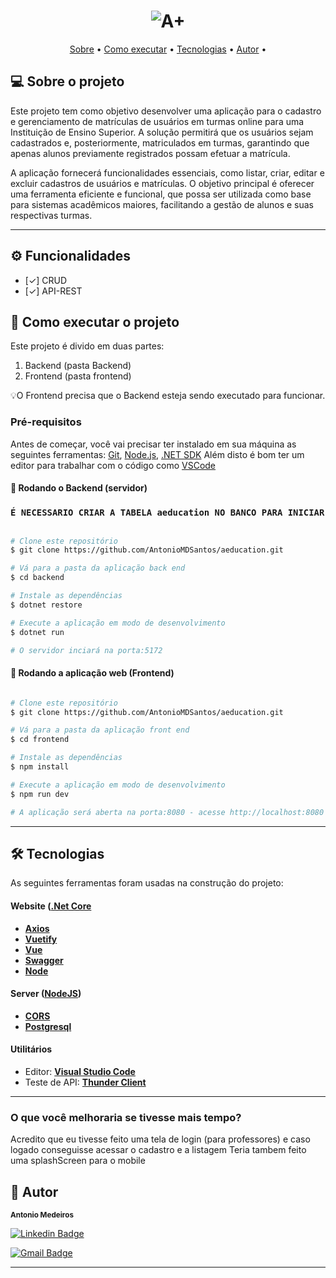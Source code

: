 <h1 align="center">
    <img alt="A+" title="#NextLevelWeek" src="https://github.com/user-attachments/assets/3a7ed011-8c65-4c06-a84f-41e05cc062f6" />
</h1>

<p align="center">
 <a href="#-sobre-o-projeto">Sobre</a> •
 <a href="#-como-executar-o-projeto">Como executar</a> • 
 <a href="#-tecnologias">Tecnologias</a> • 
 <a href="#-autor">Autor</a> • 
</p>


## 💻 Sobre o projeto

Este projeto tem como objetivo desenvolver uma aplicação para o cadastro e gerenciamento de matrículas de usuários em turmas online para uma Instituição de Ensino Superior. A solução permitirá que os usuários sejam cadastrados e, posteriormente, matriculados em turmas, garantindo que apenas alunos previamente registrados possam efetuar a matrícula.

A aplicação fornecerá funcionalidades essenciais, como listar, criar, editar e excluir cadastros de usuários e matrículas. O objetivo principal é oferecer uma ferramenta eficiente e funcional, que possa ser utilizada como base para sistemas acadêmicos maiores, facilitando a gestão de alunos e suas respectivas turmas.

---

## ⚙️ Funcionalidades

- [✓] CRUD
- [✓] API-REST

## 🚀 Como executar o projeto

Este projeto é divido em duas partes:
1. Backend (pasta Backend) 
2. Frontend (pasta frontend)

💡O Frontend precisa que o Backend esteja sendo executado para funcionar.

### Pré-requisitos

Antes de começar, você vai precisar ter instalado em sua máquina as seguintes ferramentas:
[Git](https://git-scm.com), [Node.js](https://nodejs.org/en/), [.NET SDK](https://dotnet.microsoft.com/pt-br/download/dotnet/thank-you/sdk-9.0.102-windows-x64-installer)
Além disto é bom ter um editor para trabalhar com o código como [VSCode](https://code.visualstudio.com/)

#### 🎲 Rodando o Backend (servidor)

### ```É NECESSARIO CRIAR A TABELA aeducation NO BANCO PARA INICIAR```

```bash

# Clone este repositório
$ git clone https://github.com/AntonioMDSantos/aeducation.git

# Vá para a pasta da aplicação back end
$ cd backend

# Instale as dependências
$ dotnet restore

# Execute a aplicação em modo de desenvolvimento
$ dotnet run

# O servidor inciará na porta:5172

```

#### 🧭 Rodando a aplicação web (Frontend)

```bash

# Clone este repositório
$ git clone https://github.com/AntonioMDSantos/aeducation.git

# Vá para a pasta da aplicação front end
$ cd frontend

# Instale as dependências
$ npm install

# Execute a aplicação em modo de desenvolvimento
$ npm run dev

# A aplicação será aberta na porta:8080 - acesse http://localhost:8080

```

---

## 🛠 Tecnologias

As seguintes ferramentas foram usadas na construção do projeto:

#### **Website**  ([.Net Core](https://dotnet.microsoft.com/en-us/download)

-   **[Axios](https://axios-http.com)**
-   **[Vuetify](https://vuetifyjs.com/en/)**
-   **[Vue](https://vuejs.org)**
-   **[Swagger](https://swagger.io)**
-   **[Node](https://nodejs.org/en/)**


#### [](https://github.com/tgmarinho/Ecoleta#server-nodejs--typescript)**Server**  ([NodeJS](https://nodejs.org/en/))

-   **[CORS](https://expressjs.com/en/resources/middleware/cors.html)**
-   **[Postgresql](https://www.postgresql.org)**

#### [](https://github.com/tgmarinho/Ecoleta#utilit%C3%A1rios)**Utilitários**

-   Editor:  **[Visual Studio Code](https://code.visualstudio.com/)**
-   Teste de API:  **[Thunder Client](https://marketplace.visualstudio.com/items?itemName=rangav.vscode-thunder-client)**

---


### O que você melhoraria se tivesse mais tempo?
Acredito que eu tivesse feito uma tela de login (para professores) e caso logado conseguisse acessar o cadastro e a listagem
Teria tambem feito uma splashScreen para o mobile

## 🦸 Autor

 
 <sub><b>Antonio Medeiros</b></sub>
 <br />

[![Linkedin Badge](https://img.shields.io/badge/-Antonio-blue?style=flat-square&logo=Linkedin&logoColor=white&link=https://www.linkedin.com/in/antoniomdsantoss/)](https://www.linkedin.com/in/antoniomdsantoss/) 

[![Gmail Badge](https://img.shields.io/badge/-Antonio-c14438?style=flat-square&logo=Gmail&logoColor=white&link=mailto:tony-ms@hotmail.com)](mailto:tony-ms@hotmail.com)

---
